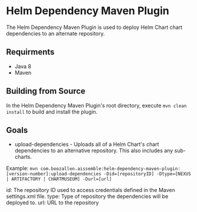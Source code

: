 # Helm Dependency Maven Plugin

The Helm Dependency Maven Plugin is used to deploy Helm Chart chart dependencies to an alternate repository.

## Requirments

* Java 8
* Maven

## Building from Source

In the Helm Dependency Maven Plugin's root directory, execute `mvn clean install` to build and install the plugin. 

## Goals

* upload-dependencies - Uploads all of a Helm Chart's chart dependencies to an alternative repository. 
This also includes any sub-charts. 

Example: `mvn com.boozallen.aissemble:helm-dependency-maven-plugin:[version-number]:upload-dependencies -Did=[repositoryID] -Dtype=[NEXUS | ARTIFACTORY | CHARTMUSEUM] -Durl=[url]`

id: The repository ID used to access credentials defined in the Maven settings.xml file. 
type: Type of repository the dependencies will be deployed to.
url: URL to the repository